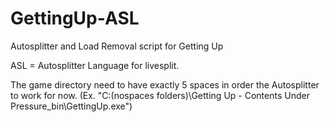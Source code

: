 # GettingUp-ASL
Autosplitter and Load Removal script for Getting Up

ASL = Autosplitter Language for livesplit.

The game directory need to have exactly 5 spaces in order the Autosplitter to work for now. (Ex. "C:\(nospaces folders)\Getting Up - Contents Under Pressure\_bin\GettingUp.exe")
